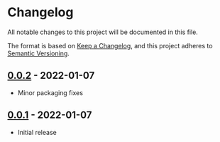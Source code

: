 # Changelog

All notable changes to this project will be documented in this file.

The format is based on [Keep a Changelog](https://keepachangelog.com/en/1.0.0/),
and this project adheres to [Semantic Versioning](https://semver.org/spec/v2.0.0.html).

## [0.0.2] - 2022-01-07

- Minor packaging fixes

## [0.0.1] - 2022-01-07

- Initial release

[0.0.2]: https://github.com/scienmind/cloud9-reloaded-theme/releases/tag/v0.0.1
[0.0.1]: https://github.com/scienmind/cloud9-reloaded-theme/releases/tag/v0.0.1
